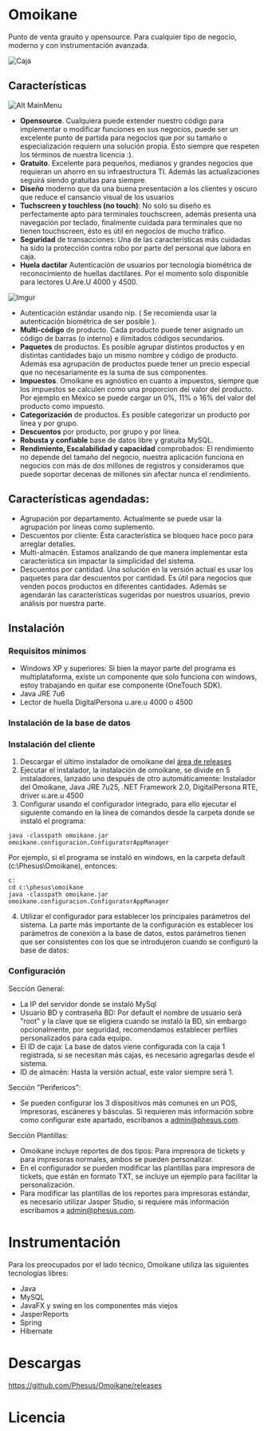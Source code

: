 Omoikane
========

Punto de venta grauito y opensource. Para cualquier tipo de negocio, moderno y con instrumentación avanzada.

![Caja](http://i.imgur.com/JHh7C0f.png)

## Características
![Alt MainMenu](https://github.com/Phesus/Omoikane/raw/gh-pages/images/SS-MainMenu-2013-06-20.png)
- __Opensource__. Cualquiera puede extender nuestro código para implementar o modificar funciones en sus negocios, puede ser un excelente punto de partida para negocios que por su tamaño o especialización requiern una solución propia. Ésto siempre que respeten los términos de nuestra licencia :).
- __Gratuito__. Excelente para pequeños, medianos y grandes negocios que requieran un ahorro en su infraestructura TI. Además las actualizaciones seguirá siendo gratuitas para siempre.
- __Diseño__ moderno que da una buena presentación a los clientes y oscuro que reduce el cansancio visual de los usuarios
- __Tuchscreen y touchless (no touch)__: No solo su diseño es perfectamente apto para terminales touchscreen, además presenta una navegación por teclado, finalmente cuidada para terminales que no tienen touchscreen, ésto es útil en negocios de mucho tráfico.
- __Seguridad__ de transacciones: Una de las características más cuidadas ha sido la protección contra robo por parte del personal que labora en caja.
- __Huela dactilar__ Autenticación de usuarios por tecnología biométrica de reconocimiento de huellas dactilares. Por el momento solo disponible para lectores U.Are.U 4000 y 4500.

![Imgur](http://i.imgur.com/08IbsmI.png)
- Autenticación estándar usando nip. ( Se recomienda usar la autenticación biométrica de ser posible ).
- __Multi-código__ de producto. Cada producto puede tener asignado un código de barras (o interno) e ilimitados códigos secundarios.
- __Paquetes__ de productos. Es posible agrupar distintos productos y en distintas cantidades bajo un mismo nombre y código de producto. Además esa agrupación de productos puede tener un precio especial que no necesariamente es la suma de sus componentes.
- __Impuestos__. Omoikane es agnóstico en cuanto a impuestos, siempre que los impuestos se calculen como una proporcion del valor del producto. Por ejemplo en México se puede cargar un 0%, 11% o 16% del valor del producto como impuesto.
- __Categorización__ de productos. Es posible categorizar un producto por línea y por grupo. 
- __Descuentos__ por producto, por grupo y por línea. 
- __Robusta y confiable__ base de datos libre y gratuita MySQL. 
- __Rendimiento, Escalabilidad y capacidad__ comprobados: El rendimiento no depende del tamaño del negocio, nuestra aplicación funciona en negocios con más de dos millones de registros y consideramos que puede soportar decenas de millones sin afectar nunca el rendimiento.

## Características agendadas:
- Agrupación por departamento. Actualmente se puede usar la agrupación por líneas como suplemento.
- Descuentos por cliente: Ésta característica se bloqueo hace poco para arreglar detalles.
- Multi-almacén. Estamos analizando de que manera implementar esta característica sin impactar la simplicidad del sistema.
- Descuentos por cantidad. Una solución en la versión actual es usar los paquetes para dar descuentos por cantidad. Es útil para negocios que venden pocos productos en diferentes cantidades.
Además se agendarán las características sugeridas por nuestros usuarios, previo análisis por nuestra parte.

## Instalación
### Requisitos mínimos
- Windows XP y superiores: Si bien la mayor parte del programa es multiplataforma, exíste un componente que solo funciona con windows, estoy trabajando en quitar ese componente (OneTouch SDK).
- Java JRE 7u6
- Lector de huella DigitalPersona u.are.u 4000 o 4500

### Instalación de la base de datos
### Instalación del cliente
1. Descargar el último instalador de omoikane del [área de releases](https://github.com/Phesus/Omoikane/releases)
2. Ejecutar el instalador, la instalación de omoikane, se divide en 5 instaladores, lanzado uno después de otro automáticamente: Instalador del Omoikane, Java JRE 7u25, .NET Framework 2.0, DigitalPersona RTE, driver u.are.u 4500
3. Configurar usando el configurador integrado, para ello ejecutar el siguiente comando en la línea de comandos desde la carpeta donde se instaló el programa:

```
java -classpath omoikane.jar omoikane.configuracion.ConfiguratorAppManager
```

Por ejemplo, si el programa se instaló en windows, en la carpeta default (c:\Phesus\Omoikane), entonces:
```
c:
cd c:\phesus\omoikane
java -classpath omoikane.jar omoikane.configuracion.ConfiguratorAppManager
```

4. Utilizar el configurador para establecer los principales parámetros del sistema. La parte más importante de la configuración es establecer los parámetros de conexión a la base de datos, estos parámetros tienen que ser consistentes con los que se introdujeron cuando se configuró la base de datos:

### Configuración

Sección General:
- La IP del servidor donde se instaló MySql
- Usuario BD y contraseña BD: Por default el nombre de usuario será "root" y la clave que se eligiera cuando se instaló la BD, sin embargo opcionalmente, por seguridad, recomendamos establecer perfiles personalizados para cada equipo.
- El ID de caja: La base de datos viene configurada con la caja 1 registrada, si se necesitan más cajas, es necesario agregarlas desde el sistema.
- ID de almacén: Hasta la versión actual, este valor siempre será 1. 

Sección "Perifericos":
- Se pueden configurar los 3 dispositivos más comunes en un POS, impresoras, escáneres y básculas. Si requieren más información sobre como configurar este apartado, escríbanos a admin@phesus.com.

Sección Plantillas: 
- Omoikane incluye reportes de dos tipos: Para impresora de tickets y para impresoras normales, ambos se pueden personalizar.
- En el configurador se pueden modificar las plantillas para impresora de tickets, que están en formato TXT, se incluye un ejemplo para facilitar la personalización.
- Para modificar las plantillas de los reportes para impresoras estándar, es necesario utilizar Jasper Studio, si requiere más información escríbamos a admin@phesus.com.


Instrumentación
===============
Para los preocupados por el lado técnico, Omoikane utiliza las siguientes tecnologías libres:
- Java
- MySQL
- JavaFX y swing en los componentes más viejos
- JasperReports
- Spring
- Hibernate

Descargas
=========

https://github.com/Phesus/Omoikane/releases

Licencia
========


